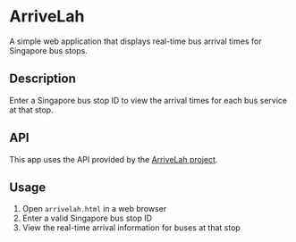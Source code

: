 # ArriveLah

A simple web application that displays real-time bus arrival times for Singapore bus stops.

## Description

Enter a Singapore bus stop ID to view the arrival times for each bus service at that stop.

## API

This app uses the API provided by the [ArriveLah project](https://github.com/cheeaun/arrivelah).

## Usage

1. Open `arrivelah.html` in a web browser
2. Enter a valid Singapore bus stop ID
3. View the real-time arrival information for buses at that stop
